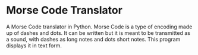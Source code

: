 # Morse Code Translator
A Morse Code translator in Python. Morse Code is a type of encoding made up of dashes and dots. It can be written but it is meant to be transmitted as a sound, with dashes as long notes and dots short notes. This program displays it in text form.
